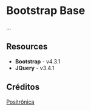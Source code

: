 # Bootstrap Base

...

## Resources

- **Bootstrap** - v4.3.1
- **JQuery** - v3.4.1

## Créditos

[Positrônica](http://positronica.com.br)
